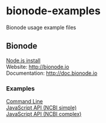 bionode-examples
================

Bionode usage example files

## Bionode
[Node.js install](https://github.com/bionode/bionode-examples/blob/master/install-nodejs.md)  
Website: http://bionode.io  
Documentation: http://doc.bionode.io

### Examples
[Command Line](https://github.com/bionode/bionode-examples/blob/master/cli.sh)  
[JavaScript API (NCBI simple)](https://github.com/bionode/bionode-examples/blob/master/bionode-ncbi-simple.js)  
[JavaScript API (NCBI complex)](https://github.com/bionode/bionode-examples/blob/master/bionode-ncbi-complex.js)
